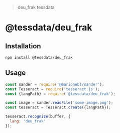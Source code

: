 > deu_frak tessdata

# @tessdata/deu_frak

## Installation

```
npm install @tessdata/deu_frak
```

## Usage

```js
const sander = require('@marionebl/sander');
const Tesseract = require('tesseract.js');
const {langPath} = require('@tessdata/deu_frak');

const image = sander.readFile('some-image.png');
const tesseract = Tesseract.create({langPath});

tesseract.recognize(buffer, {
  lang: 'deu_frak'
});
```
